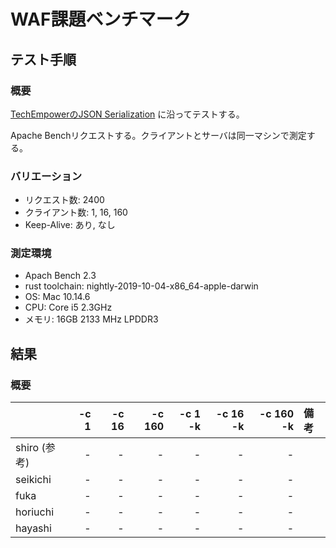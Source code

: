 # WAF課題ベンチマーク

## テスト手順

### 概要

[TechEmpowerのJSON Serialization](https://github.com/TechEmpower/FrameworkBenchmarks/wiki/Project-Information-Framework-Tests-Overview#json-serialization) に沿ってテストする。

Apache Benchリクエストする。クライアントとサーバは同一マシンで測定する。 

### バリエーション

* リクエスト数: 2400
* クライアント数: 1, 16, 160
* Keep-Alive: あり, なし

### 測定環境

* Apach Bench 2.3
* rust toolchain: nightly-2019-10-04-x86_64-apple-darwin
* OS: Mac 10.14.6
* CPU: Core i5 2.3GHz
* メモリ: 16GB 2133 MHz LPDDR3

## 結果

### 概要

|       | -c 1 | -c 16 | -c 160 | -c 1 -k | -c 16 -k | -c 160 -k | 備考 |
|:------|---:|------:|-------:|--------:|---------:|----------:|:-----|
| shiro (参考) | - | - | - | - | - | - |  |
| seikichi | - | - | - | - | - | - |  |
| fuka | - | - | - | - | - | - |  |
| horiuchi | - | - | - | - | - | - |  |
| hayashi | - | - | - | - | - | - |  |